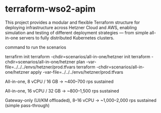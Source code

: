 # terraform-wso2-apim
This project provides a modular and flexible Terraform structure for deploying infrastructure across Hetzner Cloud and AWS, enabling simulation and testing of different deployment strategies — from simple all-in-one servers to fully distributed Kubernetes clusters.

command to run the scenarios

terrafirm init
terraform -chdir=scenarios/all-in-one/hetzner init
terraform -chdir=scenarios/all-in-one/hetzner plan -var-file=../../../envs/hetzner/prod.tfvars
terraform -chdir=scenarios/all-in-one/hetzner apply -var-file=../../../envs/hetzner/prod.tfvars



All-in-one, 8 vCPU / 16 GB → ~400–700 rps sustained 

All-in-one, 16 vCPU / 32 GB → ~800–1,500 rps sustained

Gateway-only (UI/KM offloaded), 8–16 vCPU → ~1,000–2,000 rps sustained (simple pass-through)

